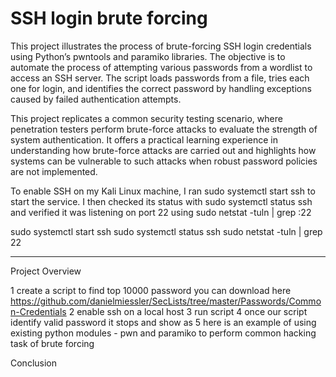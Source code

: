 # SSH login brute forcing

This project illustrates the process of brute-forcing SSH login credentials using Python’s pwntools and paramiko libraries. The objective is to automate the process of attempting various passwords from a wordlist to access an SSH server. The script loads passwords from a file, tries each one for login, and identifies the correct password by handling exceptions caused by failed authentication attempts.

This project replicates a common security testing scenario, where penetration testers perform brute-force attacks to evaluate the strength of system authentication. It offers a practical learning experience in understanding how brute-force attacks are carried out and highlights how systems can be vulnerable to such attacks when robust password policies are not implemented.

To enable SSH on my Kali Linux machine, I ran sudo systemctl start ssh to start the service. I then checked its status with sudo systemctl status ssh and verified it was listening on port 22 using sudo netstat -tuln | grep :22


sudo systemctl start ssh
sudo systemctl status ssh
sudo netstat -tuln | grep 22




_______________________________________________
Project Overview

1 create a script 
to find top 10000 password you can download here https://github.com/danielmiessler/SecLists/tree/master/Passwords/Common-Credentials
2 enable ssh on a local host 
3 run script 
4 once our script identify valid password it stops and show as 
5 here is an example of using existing python modules - pwn and paramiko to perform common hacking task of brute forcing


Conclusion
